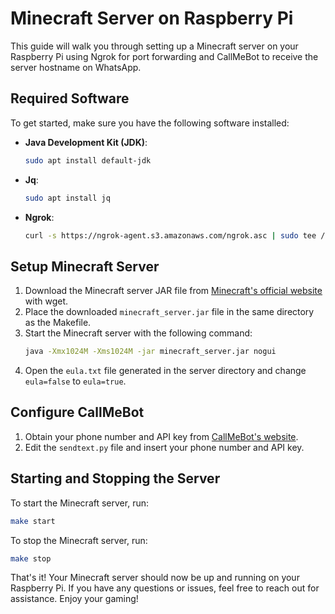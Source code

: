 
# Minecraft Server on Raspberry Pi

This guide will walk you through setting up a Minecraft server on your Raspberry Pi using Ngrok for port forwarding and CallMeBot to receive the server hostname on WhatsApp.

## Required Software

To get started, make sure you have the following software installed:

- **Java Development Kit (JDK)**:
  ```bash
  sudo apt install default-jdk
  ```
- **Jq**:
  ```bash
  sudo apt install jq
  ```
- **Ngrok**:
  ```bash
  curl -s https://ngrok-agent.s3.amazonaws.com/ngrok.asc | sudo tee /etc/apt/trusted.gpg.d/ngrok.asc >/dev/null && echo "deb https://ngrok-agent.s3.amazonaws.com buster main" | sudo tee /etc/apt/sources.list.d/ngrok.list && sudo apt update && sudo apt install ngrok
  ```

## Setup Minecraft Server

1. Download the Minecraft server JAR file from [Minecraft's official website](https://www.minecraft.net/en-us/download/server) with wget.
2. Place the downloaded `minecraft_server.jar` file in the same directory as the Makefile.
3. Start the Minecraft server with the following command:
   ```bash
   java -Xmx1024M -Xms1024M -jar minecraft_server.jar nogui
   ```
4. Open the `eula.txt` file generated in the server directory and change `eula=false` to `eula=true`.

## Configure CallMeBot

1. Obtain your phone number and API key from [CallMeBot's website](https://www.callmebot.com/blog/free-api-whatsapp-messages/).
2. Edit the `sendtext.py` file and insert your phone number and API key.

## Starting and Stopping the Server

To start the Minecraft server, run:
```bash
make start
```

To stop the Minecraft server, run:
```bash
make stop
```

That's it! Your Minecraft server should now be up and running on your Raspberry Pi. If you have any questions or issues, feel free to reach out for assistance. Enjoy your gaming!
```
